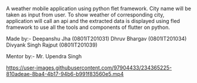 A weather mobile application using python flet framework.
City name will be taken as input from user.
To show weather of corresponding city, application will call an api and the extracted data is displayed using fled framework to use all the tools and components of flutter on python.

Made by:-
Deepanshu Jha (0801IT201031)
Dhruv Bhargav (0801IT201034)
Divyank Singh Rajput (0801IT201039)

Mentor by:-
Mr. Upendra Singh





https://user-images.githubusercontent.com/97904433/234365225-810adeae-8ba4-4b17-94b6-b991f83560e5.mp4